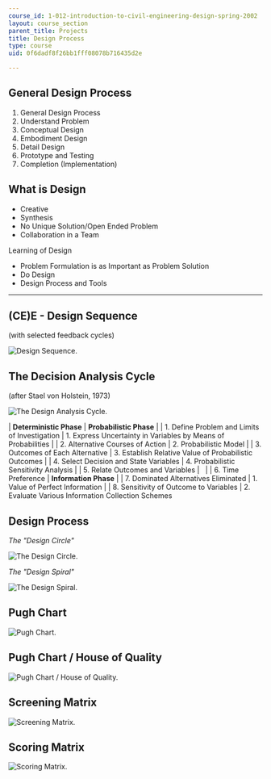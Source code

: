 ```yaml
---
course_id: 1-012-introduction-to-civil-engineering-design-spring-2002
layout: course_section
parent_title: Projects
title: Design Process
type: course
uid: 0f6dadf8f26bb1fff08078b716435d2e

---
```


General Design Process
----------------------

1.  General Design Process
2.  Understand Problem
3.  Conceptual Design
4.  Embodiment Design
5.  Detail Design
6.  Prototype and Testing
7.  Completion (Implementation)

What is Design
--------------

*   Creative
*   Synthesis
*   No Unique Solution/Open Ended Problem
*   Collaboration in a Team

Learning of Design

*   Problem Formulation is as Important as Problem Solution
*   Do Design
*   Design Process and Tools


----------------------------------------------------------------------------------------------------------------------------

(CE)E - Design Sequence
-----------------------

(with selected feedback cycles)

![Design Sequence.](/courses/civil-and-environmental-engineering/1-012-introduction-to-civil-engineering-design-spring-2002/projects/design_sequence.jpg)

The Decision Analysis Cycle
---------------------------

(after Stael von Holstein, 1973)

![The Design Analysis Cycle.](/courses/civil-and-environmental-engineering/1-012-introduction-to-civil-engineering-design-spring-2002/projects/decision_analysis.jpg)

| **Deterministic Phase** | **Probabilistic Phase** |
| 1\. Define Problem and Limits of Investigation | 1\. Express Uncertainty in Variables by Means of Probabilities |
| 2\. Alternative Courses of Action | 2\. Probabilistic Model |
| 3\. Outcomes of Each Alternative | 3\. Establish Relative Value of Probabilistic Outcomes |
| 4\. Select Decision and State Variables | 4\. Probabilistic Sensitivity Analysis |
| 5\. Relate Outcomes and Variables | &nbsp; |
| 6\. Time Preference | **Information Phase** |
| 7\. Dominated Alternatives Eliminated | 1\. Value of Perfect Information |
| 8\. Sensitivity of Outcome to Variables | 2\. Evaluate Various Information Collection Schemes 

Design Process
--------------

_The "Design Circle"_

![The Design Circle.](/courses/civil-and-environmental-engineering/1-012-introduction-to-civil-engineering-design-spring-2002/projects/design_process.jpg)

_The "Design Spiral"_

![The Design Spiral.](/courses/civil-and-environmental-engineering/1-012-introduction-to-civil-engineering-design-spring-2002/projects/design_process2.jpg)

Pugh Chart
----------

![Pugh Chart.](/courses/civil-and-environmental-engineering/1-012-introduction-to-civil-engineering-design-spring-2002/projects/pugh_chart.jpg)

Pugh Chart / House of Quality
-----------------------------

![Pugh Chart / House of Quality.](/courses/civil-and-environmental-engineering/1-012-introduction-to-civil-engineering-design-spring-2002/projects/pugh_chart2.jpg)

Screening Matrix
----------------

![Screening Matrix.](/courses/civil-and-environmental-engineering/1-012-introduction-to-civil-engineering-design-spring-2002/projects/screening_matrix.jpg)

Scoring Matrix
--------------

![Scoring Matrix.](/courses/civil-and-environmental-engineering/1-012-introduction-to-civil-engineering-design-spring-2002/projects/scoring_matrix.jpg)